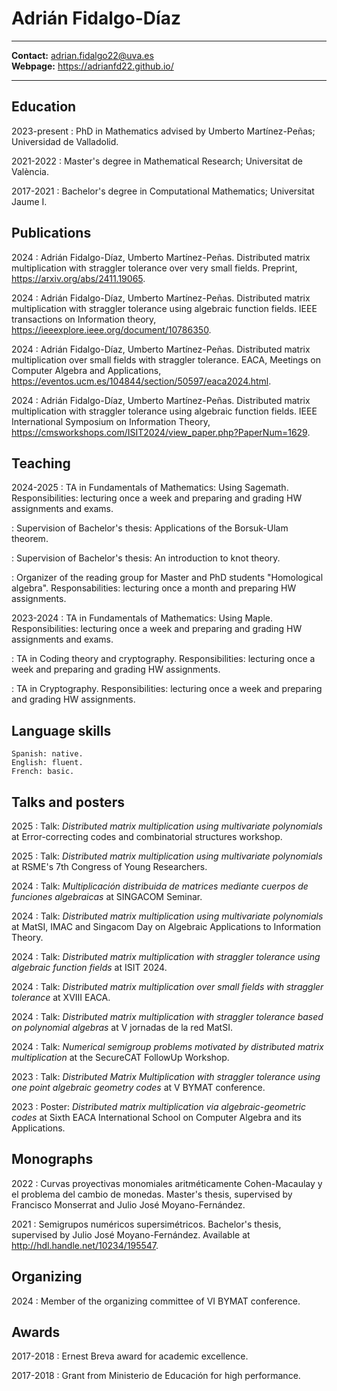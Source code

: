 
# Adrián Fidalgo-Díaz

----

**Contact:** <adrian.fidalgo22@uva.es>\
**Webpage:** <https://adrianfd22.github.io/>

----

## Education

2023-present
:   PhD in Mathematics advised by Umberto Martínez-Peñas; Universidad de Valladolid.

2021-2022
:   Master's degree in Mathematical Research; Universitat de València.

2017-2021
:   Bachelor's degree in Computational Mathematics; Universitat Jaume I.

## Publications

2024
:   Adrián Fidalgo-Díaz, Umberto Martínez-Peñas. Distributed matrix multiplication with straggler tolerance over very small fields. Preprint, <https://arxiv.org/abs/2411.19065>.

2024
:   Adrián Fidalgo-Díaz, Umberto Martínez-Peñas. Distributed matrix multiplication with straggler tolerance using algebraic function fields. IEEE transactions on Information theory, <https://ieeexplore.ieee.org/document/10786350>.

2024
:   Adrián Fidalgo-Díaz, Umberto Martínez-Peñas. Distributed matrix multiplication over small fields with straggler tolerance. EACA, Meetings on Computer Algebra and Applications, <https://eventos.ucm.es/104844/section/50597/eaca2024.html>.

2024
:   Adrián Fidalgo-Díaz, Umberto Martínez-Peñas. Distributed matrix multiplication with straggler tolerance using algebraic function fields. IEEE International Symposium on Information Theory, <https://cmsworkshops.com/ISIT2024/view_paper.php?PaperNum=1629>.


## Teaching

2024-2025
:   TA in Fundamentals of Mathematics: Using Sagemath. Responsibilities: lecturing once a week and preparing and grading HW assignments and exams.

:   Supervision of Bachelor's thesis: Applications of the Borsuk-Ulam theorem.

:   Supervision of Bachelor's thesis: An introduction to knot theory.

:   Organizer of the reading group for Master and PhD students "Homological algebra". Responsabilities: lecturing once a month and preparing HW assignments.

2023-2024
:   TA in Fundamentals of Mathematics: Using Maple. Responsibilities: lecturing once a week and preparing and grading HW assignments and exams.

:   TA in Coding theory and cryptography. Responsibilities: lecturing once a week and preparing and grading HW assignments.

:   TA in Cryptography. Responsibilities: lecturing once a week and preparing and grading HW assignments.

## Language skills
    Spanish: native.
    English: fluent.
    French: basic.

## Talks and posters

2025
:   Talk: *Distributed matrix multiplication using multivariate polynomials* at Error-correcting codes and combinatorial structures workshop.

2025
:   Talk: *Distributed matrix multiplication using multivariate polynomials* at RSME's 7th Congress of Young Researchers.

2024
:   Talk: *Multiplicación distribuida de matrices mediante cuerpos de funciones algebraicas* at SINGACOM Seminar.

2024
:   Talk: *Distributed matrix multiplication using multivariate polynomials* at MatSI, IMAC and Singacom Day on Algebraic Applications to Information Theory.

2024
:   Talk: *Distributed matrix multiplication with straggler tolerance using algebraic function fields* at ISIT 2024.

2024
:   Talk: *Distributed matrix multiplication over small fields with straggler tolerance* at XVIII EACA.

2024
:   Talk: *Distributed matrix multiplication with straggler tolerance based on polynomial algebras* at V jornadas de la red MatSI.

2024
:   Talk: *Numerical semigroup problems motivated by distributed matrix multiplication* at the SecureCAT Follow­Up Workshop.

2023
:   Talk: *Distributed Matrix Multiplication with straggler tolerance using one point algebraic geometry codes* at V BYMAT conference.

2023
:   Poster: *Distributed matrix multiplication via algebraic-geometric codes* at Sixth EACA International School on Computer Algebra and its Applications.


## Monographs

2022
: Curvas proyectivas monomiales aritméticamente Cohen-Macaulay y el problema del cambio de monedas. Master's thesis, supervised by Francisco Monserrat and Julio José Moyano-Fernández.

2021
:   Semigrupos numéricos supersimétricos. Bachelor's thesis, supervised by Julio José Moyano-Fernández. Available at <http://hdl.handle.net/10234/195547>.

## Organizing

2024
:   Member of the organizing committee of VI BYMAT conference.

## Awards

2017-2018
:   Ernest Breva award for academic excellence.

2017-2018
:   Grant from Ministerio de Educación for high performance.


